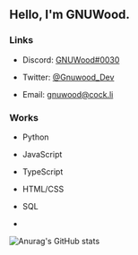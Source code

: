 ## Hello, I'm GNUWood.



### Links

- Discord: [GNUWood#0030](https://discord.com/users/142364622903574530)

- Twitter: [@Gnuwood_Dev](https://twitter.com/gnuwood.dev)

- Email: gnuwood@cock.li

### Works

- Python

- JavaScript

- TypeScript

- HTML/CSS

- SQL

- 



![Anurag's GitHub stats](https://github-readme-stats.vercel.app/api?username=gnuwood&show_icons=true&theme=dark)
